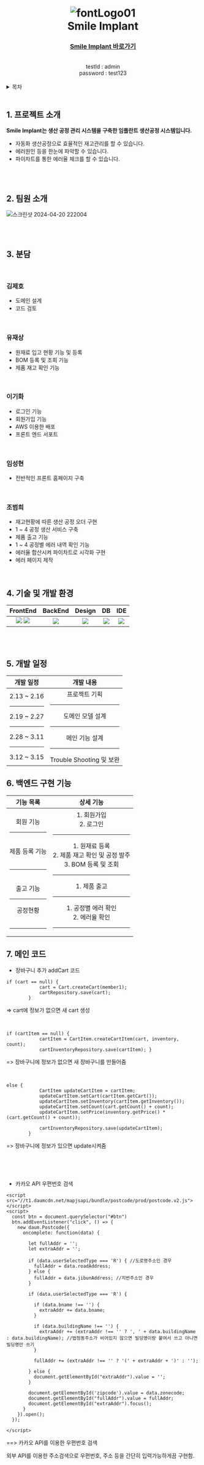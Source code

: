 #  <div align="center"> ![fontLogo01](https://github.com/jobdfhjfghfg/happymallSpring/assets/155034269/c32f3765-883a-4980-be63-497ead97d12e) <br> Smile Implant </div>

### <div align="center"> [Smile Implant 바로가기](http://3.34.67.174:8080)</div>
<br>
<div align="center">testId : admin <br>
                    password : test123 </div>
<br>

<details>
<summary>목차</summary>

1. [프로젝트 소개](#intro)
2. [팀원 소개](#team)
3. [분담](#part)
4. [기술 및 개발 환경](#dex)
5. [개발 일정](#schedule)
6. [백엔드 구현 기능](#feature)
7. [메인 코드](#main)

</details>
<br>

## <span id="intro">1. 프로젝트 소개</span>
<b> Smile Implant는 생산 공정 관리 시스템을 구축한 임플란트 생산공정 시스템입니다. </b>

* 자동화 생산공정으로 효율적인 재고관리를 할 수 있습니다.
* 에러원인 등을 한눈에 파악할 수 있습니다.
* 파이차트를 통한 에러율 체크를 할 수 있습니다.

<br>
<br>

## <span id="team">2. 팀원 소개</span>

![스크린샷 2024-04-20 222004](https://github.com/jobdfhjfghfg/implant/assets/155034269/609228fe-80df-4fbd-8d7f-8e19e8ffd738)


<br>
<br>

## <span id="part">3. 분담 </span>
<br>

### 김제호
  * 도메인 설계
  * 코드 검토

<br>

### 유재상
  * 원재료 입고 현황 기능 및 등록
  * BOM 등록 및 조회 기능
  * 제품 재고 확인 기능

<br>

### 이기화
  * 로그인 기능
  * 회원가입 기능
  * AWS 이용한 배포
  * 프론트 엔드 서포트

<br>

### 임성현
  * 전반적인 프론트 홈페이지 구축

<br>

### 조범희
  * 재고현황에 따른 생산 공정 오더 구현
  * 1 ~ 4 공정 생산 서비스 구축
  * 제품 출고 기능
  * 1 ~ 4 공정별 에러 내역 확인 기능
  * 에러율 합산시켜 파이차트로 시각화 구현
  * 에러 페이지 제작
<br>


## <span id="dex">4. 기술 및 개발 환경</span>

<div align="center">

| FrontEnd | BackEnd | Design | DB | IDE |
| :----: | :----: | :----: | :----: | :----: |
|  <img src="https://img.shields.io/badge/html5-E34F26.svg?style=flat-square&logo=html5&logoColor=white"> <img src="https://img.shields.io/badge/bootstrap-7952B3?style=flat-square&logo=bootstrap&logoColor=white">   | <img src="https://img.shields.io/badge/springboot-6DB33F?style=flat-square&logo=springboot&logoColor=white"> | <img src="https://img.shields.io/badge/figma-FBCEB1?style=flat-square&logo=figma&logoColor=white"> | <img src="https://img.shields.io/badge/mysql-4479A1?style=flat-square&logo=mysql&logoColor=white"> | <img src="https://img.shields.io/badge/intellijidea-000000?style=flat-square&logo=intellijidea&logoColor=white">  |
</div>

<br>
<br>

## <span id="schedule">5. 개발 일정</span>

<div align="center">
  
| 개발 일정 | 개발 내용 |
| :----: | :----: |
| 2.13 ~ 2.16 <br><hr> 2.19 ~ 2.27 <br><hr> 2.28 ~ 3.11 <br><hr> 3.12 ~ 3.15 <br> | 프로젝트 기획 <br><hr> 도메인 모델 설계 <br><hr> 메인 기능 설계 <br><hr> Trouble Shooting 및 보완 <br>
</div>


## <span id="feature">6. 백엔드 구현 기능</span>

<div align="center">
  
| 기능 목록 | 상세 기능 |
| :----: | :----: |
|   <br>회원 기능<br><hr><br>제품 등록 기능<br><br>  <hr><br>출고 기능<br><hr> 공정현황 <br><br><hr> | 1. 회원가입 <br> 2. 로그인 <br><hr> 1. 원재료 등록 <br> 2. 제품 재고 확인 및 공정 발주 <br> 3. BOM 등록 및 조회 <br><hr> 1. 제품 출고 <br><hr> 1. 공정별 에러 확인 <br> 2. 에러율 확인 <br><hr>
</div>


## <span id="main">7. 메인 코드 </span>

* 장바구니 추가 addCart 코드

```
if (cart == null) {
            cart = Cart.createCart(member1);
            cartRepository.save(cart);
        }
```
=> cart에 정보가 없으면 새 cart 생성

<br>

```
if (cartItem == null) {
            cartItem = CartItem.createCartItem(cart, inventory, count);
            cartInventoryRepository.save(cartItem); }
``` 
=> 장바구니에 정보가 없으면 새 장바구니를 만들어줌

<br>

```
else {
            CartItem updateCartItem = cartItem;
            updateCartItem.setCart(cartItem.getCart());
            updateCartItem.setInventory(cartItem.getInventory());
            updateCartItem.setCount(cart.getCount() + count);
            updateCartItem.setPrice(inventory.getPrice() * (cart.getCount() + count));

            cartInventoryRepository.save(updateCartItem);
        }
```
=> 장바구니에 정보가 있으면 update시켜줌

<br>
<br>
<br>

* 카카오 API 우편번호 검색

```
<script src="//t1.daumcdn.net/mapjsapi/bundle/postcode/prod/postcode.v2.js"></script>
<script>
  const btn = document.querySelector("#btn")
  btn.addEventListener("click", () => {
    new daum.Postcode({
      oncomplete: function(data) {
        
        let fullAddr = '';
        let extraAddr = '';

        if (data.userSelectedType === 'R') { //도로명주소인 경우
          fullAddr = data.roadAddress;
        } else {
          fullAddr = data.jibunAddress; //지번주소인 경우
        }

        if (data.userSelectedType === 'R') {

          if (data.bname !== '') {
            extraAddr += data.bname;
          }

          if (data.buildingName !== '') {
            extraAddr += (extraAddr !== '' ? ', ' + data.buildingName : data.buildingName); //법정동주소가 비어있지 않으면 빌딩명이랑 붙여서 쓰고 아니면 빌딩명만 쓰기
          }

          fullAddr += (extraAddr !== '' ? '(' + extraAddr + ')' : '');

        } else {
          document.getElementById("extraAddr").value = '';
        }

        document.getElementById('zipcode').value = data.zonecode;
        document.getElementById("fullAddr").value = fullAddr;
        document.getElementById("extraAddr").focus();
      }
    }).open();
  });

</script>
```

==> 카카오 API를 이용한 우편번호 검색

외부 API를 이용한 주소검색으로 우편번호, 주소 등을 간단히 입력가능하게끔 구현함.
